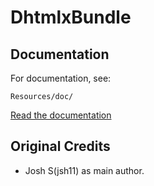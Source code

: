 DhtmlxBundle
==================

Documentation
-------------
For documentation, see:

    Resources/doc/

[Read the documentation](https://github.com/jsh11/dhtmlx-bundle/tree/master/Resources/doc/index.md)

Original Credits
----------------
* Josh S(jsh11) as main author.

